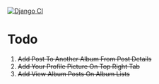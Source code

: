 [![Django CI](https://github.com/FeezGhost/SocialHub/actions/workflows/project_ci.yml/badge.svg)](https://github.com/FeezGhost/SocialHub/actions/workflows/project_ci.yml)
# Todo
1. ~~Add Post To Another Album From Post Details~~
2. ~~Add Your Profile Picture On Top Right Tab~~
3. ~~Add View Album Posts On Album Lists~~
